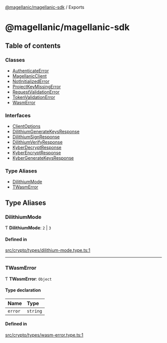 [@magellanic/magellanic-sdk](README.md) / Exports

# @magellanic/magellanic-sdk

## Table of contents

### Classes

- [AuthenticateError](classes/AuthenticateError.md)
- [MagellanicClient](classes/MagellanicClient.md)
- [NotInitializedError](classes/NotInitializedError.md)
- [ProjectKeyMissingError](classes/ProjectKeyMissingError.md)
- [RequestValidationError](classes/RequestValidationError.md)
- [TokenValidationError](classes/TokenValidationError.md)
- [WasmError](classes/WasmError.md)

### Interfaces

- [ClientOptions](interfaces/ClientOptions.md)
- [DilithiumGenerateKeysResponse](interfaces/DilithiumGenerateKeysResponse.md)
- [DilithiumSignResponse](interfaces/DilithiumSignResponse.md)
- [DilithiumVerifyResponse](interfaces/DilithiumVerifyResponse.md)
- [KyberDecryptResponse](interfaces/KyberDecryptResponse.md)
- [KyberEncryptResponse](interfaces/KyberEncryptResponse.md)
- [KyberGenerateKeysResponse](interfaces/KyberGenerateKeysResponse.md)

### Type Aliases

- [DilithiumMode](modules.md#dilithiummode)
- [TWasmError](modules.md#twasmerror)

## Type Aliases

### DilithiumMode

Ƭ **DilithiumMode**: ``2`` \| ``3``

#### Defined in

[src/crypto/types/dilithium-mode.type.ts:1](https://gitlab.com/magellanic/platform/magellanic-ciem/magellanic-ciem-sdk/-/blob/3ca1172/src/crypto/types/dilithium-mode.type.ts#L1)

___

### TWasmError

Ƭ **TWasmError**: `Object`

#### Type declaration

| Name | Type |
| :------ | :------ |
| `error` | `string` |

#### Defined in

[src/crypto/types/wasm-error.type.ts:1](https://gitlab.com/magellanic/platform/magellanic-ciem/magellanic-ciem-sdk/-/blob/3ca1172/src/crypto/types/wasm-error.type.ts#L1)
